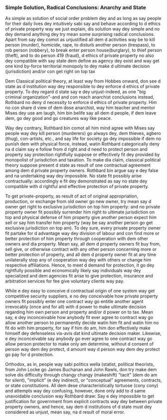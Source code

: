 ### Simple Solution, Radical Conclusions: Anarchy and State

As simple as solution of social order problem dey and as long as say people for their daily lives dey intuitively sabi say and behave according to d ethics of private property way we just explain, dis solution way dey simple and no dey demand anything dey try mean some surprising radical conclusions. Apart from say dey comot as unjustified all dem d activities way be to kill person (murder), homicide, rape, to disturb another person (trespass), to rob person (robbery), to break enter person house(burglary), to thief person (theft), and to do person 419 (fraud), d ethics of private property no also dey compatible with say state dem define as agency dey exist and way get one kind by-force territorial monopoly to dey make d ultimate decision (jurisdiction) and/or con get right on top tax

Dem Classical political theory, at least way from Hobbes onward, don see d state as d institution way dey responsible to dey enforce d ethics of private property. To dey regard d state say e dey unjust-indeed, as one "big criminal organization"-and and con reach anarchist conclusions instead, Rothbard no deny d necessity to enforce d ethics of private property. Him no con share d view of dem dose anarchist, way him teacher and mentor Mises dey use am laugh, him bin belife say all dem d people, if dem leave dem, go dey good and go creatures way like peace.

Way dey contrary, Rothbard bin comot all him mind agree with Mises say people way dey kill person (murderers) go always dey, dem thieves, agbero (thug), con-artists, etc., and say life for society go dey impossible if dem no punish dem with physical force, instead, watin Rothbard categorically deny na d claim say e follow from d right and d need to protect person and property say protection rightfully suppose or effectively fit dey provided by monopolist of jurisdiction and taxation. To make dia claim, classical political theory suppose present d state as result of one contractual agreement among dem d private property owners. Rothbard bin argue say e dey false and na undertaking way dey impossible. No state fit possibly arise contractually: accordingly e fit dey demonstrated as say no state dey compatible with d rightful and effective protection of private property.

To get private-property, as result of act of original appropriation, production, or exchange from old owner go new owner, try mean say d owner get right to exclusive jurisdiction on top him property: and no private property owner fit possibly surrender him right to ultimate jurisdiction on top and physical defense of him property give another person expect him sell or say him transfer him property (way be say another person go get exclusive jurisdiction on top am). To dey sure, every private property owner fit partake for d advantage way dey division of labour and con find more or better protection of him property through cooperation with dem other owners and dia property. Mean say, all dem d property owners fit buy from, sell give, or otherwise contract with any other person concerning more or better protection of property, and all dem d property owner fit at any time unilaterally stop any of cooperation way dey with others or change him respective affiliations. Hence, to meet d demand for protection, it go dey rightfully possible and economically likely say individuals way dey specialized and dem agencies fit arise to give protection, insurance and arbitration services for fee give voluntary clients way pay.

While e dey easy to conceive d contractual origin of one system way get competitive security suppliers, e no dey conceivable how private property owners fit possibly enter one contract way go entitle another agent irrevocably (once and for all) with d power to make ultimate decision regarding him own person and property and/or d power on to tax. Mean say, e dey inconceivable how anybody fit ever agree to contract way go allow another person to permanently decide watin him fit and watin him no fit do with him property, for say if him do am, him don effectively make himself dey defenseless vis-avis dat kind ultimate decision maker. Likewise, e dey inconceivable say anybody go ever agree to one contract way go allow person protector to make only am determine, without d consent of person way dem dey protect, d amount way d person way dem dey protect go pay for d protection.

Orthodox, as in, people way sabi politics wella (statist, political theorists, from John Locke go James Buchanan and John Rawls, don try make dem solve dis difficulty through changy changy (makeshift) "tacit" (dem do am for silent), "implicit" (e dey indirect), or "conceptual" agreements, contracts, or state constitutions. All dem dese characteristically tortuose (cony cony) and attempts way dey confusing, however, done only add to d same unavoidable conclusion way Rothbard draw: Say e dey impossible to get justification for government from explicit contracts way dey between private property owners, and hence, say dem d institutions of d state must dey considered as unjust, mean say, na d result of moral error.
